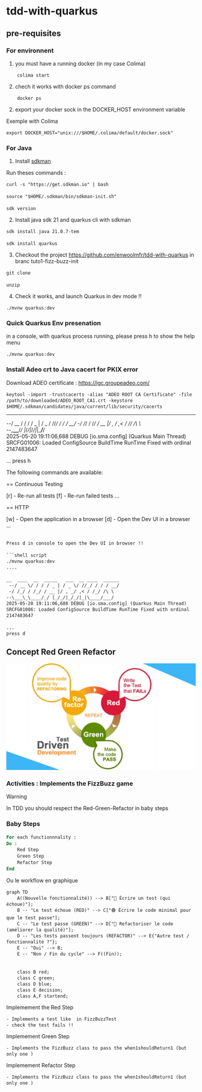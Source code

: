 # tdd-with-quarkus

## pre-requisites

### For environnent

1. you must have a running docker (in my case Colima)

```shell script
    colima start
```

2. chech it works with docker ps command

```shell script
    docker ps
```

2. export your docker sock in the DOCKER_HOST environment variable

Exemple with Colima

```shell script
export DOCKER_HOST="unix:///$HOME/.colima/default/docker.sock"

```

### For Java

1. Install [sdkman](https://sdkman.io/install/)

Run theses commands :

```shell script
curl -s "https://get.sdkman.io" | bash

source "$HOME/.sdkman/bin/sdkman-init.sh"

sdk version
```

2. Install java sdk 21 and quarkus cli with sdkman

```shell script
sdk install java 21.0.7-tem

sdk install quarkus
```

3. Checkout the project https://github.com/enwoolmfr/tdd-with-quarkus in branc tuto1-fizz-buzz-init

```shell script
git clone 

unzip

```   

4. Check it works, and launch Quarkus in dev mode !!

```shell script
./mvnw quarkus:dev
```

### Quick Quarkus Env presenation

in a console, with quarkus process running, please press h
to show the help menu

```shell script
./mvnw quarkus:dev
```

### Install Adeo crt to Java cacert for PKIX error

Download ADEO certificate : https://igc.groupeadeo.com/

```shell script
keytool -import -trustcacerts -alias "ADEO ROOT CA Certificate" -file /path/to/downloaded/ADEO_ROOT_CA1.crt -keystore $HOME/.sdkman/candidates/java/current/lib/security/cacerts
```
__  ____  __  _____   ___  __ ____  ______ 
 --/ __ \/ / / / _ | / _ \/ //_/ / / / __/ 
 -/ /_/ / /_/ / __ |/ , _/ ,< / /_/ /\ \   
--\___\_\____/_/ |_/_/|_/_/|_|\____/___/   
2025-05-20 19:11:06,688 DEBUG [io.sma.config] (Quarkus Main Thread) SRCFG01006: Loaded ConfigSource BuildTime RunTime Fixed with ordinal 2147483647

...
press h 

The following commands are available:

== Continuous Testing

[r] - Re-run all tests
[f] - Re-run failed tests
...

== HTTP

[w] - Open the application in a browser
[d] - Open the Dev UI in a browser
... 

```

Press d in console to open the Dev UI in browser !!

```shell script
./mvnw quarkus:dev
....

__  ____  __  _____   ___  __ ____  ______ 
 --/ __ \/ / / / _ | / _ \/ //_/ / / / __/ 
 -/ /_/ / /_/ / __ |/ , _/ ,< / /_/ /\ \   
--\___\_\____/_/ |_/_/|_/_/|_|\____/___/   
2025-05-20 19:11:06,688 DEBUG [io.sma.config] (Quarkus Main Thread) SRCFG01006: Loaded ConfigSource BuildTime RunTime Fixed with ordinal 2147483647

...
press d 
```

## Concept Red Green Refactor

![TDD RGR](img/maxresdefault.jpg)

### Activities : Implements the FizzBuzz game

> [!WARNING]
> In TDD you should respect the Red-Green-Refactor
> in baby steps

### Baby Steps

```pascal
For each functionnnality :
Do :
    Red Step
    Green Step
    Refactor Step
End
````

Ou le workflow en graphique

````mermaid
graph TD
    A((Nouvelle fonctionnalité)) --> B["🔴 Écrire un test (qui échoue)"];
    B -- "Le test échoue (RED)" --> C["🟢 Écrire le code minimal pour que le test passe"];
    C -- "Le test passe (GREEN)" --> D["🔵 Refactoriser le code (améliorer la qualité)"];
    D -- "Les tests passent toujours (REFACTOR)" --> E{"Autre test / fonctionnalité ?"};
    E -- "Oui" --> B;
    E -- "Non / Fin du cycle" --> F((Fin));


    class B red;
    class C green;
    class D blue;
    class E decision;
    class A,F startend;
````

Implemement the Red Step

    - Implements a test like  in FizzBuzzTest   
    - check the test fails !!

Implemement Green Step

    - Implements the FizzBuzz class to pass the when1shouldReturn1 (but only one )

Implemement Refactor Step

    - Implements the FizzBuzz class to pass the when1shouldReturn1 (but only one )

